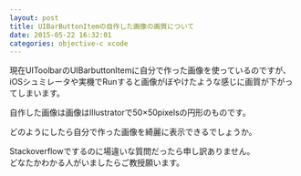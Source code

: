 ```yaml
---
layout: post
title: UIBarButtonItemの自作した画像の画質について
date: 2015-05-22 16:32:01
categories: objective-c xcode
---
```

<!-- {% raw %} -->
<p>現在UIToolbarのUIBarbuttonItemに自分で作った画像を使っているのですが、iOSシュミレータや実機でRunすると画像がぼやけたような感じに画質が下がってしまいます。</p>

<p>自作した画像は画像はIllustratorで50×50pixelsの円形のものです。</p>

<p>どのようにしたら自分で作った画像を綺麗に表示できるでしょうか。</p>

<p>Stackoverflowでするのに場違いな質問だったら申し訳ありません。<br>
どなたかわかる人がいましたらご教授願います。</p>
<!-- {% endraw %} -->
